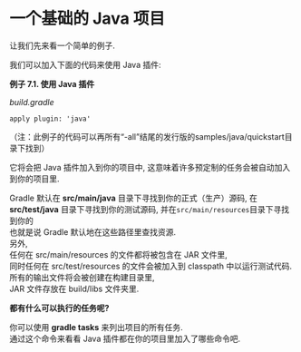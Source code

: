 # 一个基础的 Java 项目

让我们先来看一个简单的例子.

我们可以加入下面的代码来使用 Java 插件:

**例子 7.1. 使用 Java 插件**

_build.gradle_

```
apply plugin: 'java'
```

（注：此例子的代码可以再所有“-all”结尾的发行版的samples/java/quickstart目录下找到）

它将会把 Java 插件加入到你的项目中,  这意味着许多预定制的任务会被自动加入到你的项目里.

Gradle 默认在 **src/main/java** 目录下寻找到你的正式（生产）源码, 在 **src/test/java** 目录下寻找到你的测试源码, 并在`src/main/resources`目录下寻找到你的  
也就是说 Gradle 默认地在这些路径里查找资源.  
另外,  
任何在 src/main/resources 的文件都将被包含在 JAR 文件里,  
同时任何在 src/test/resources 的文件会被加入到 classpath 中以运行测试代码. 所有的输出文件将会被创建在构建目录里,  
JAR 文件存放在 build/libs 文件夹里.

**都有什么可以执行的任务呢?**

你可以使用 **gradle tasks** 来列出项目的所有任务.  
通过这个命令来看看 Java 插件都在你的项目里加入了哪些命令吧.

